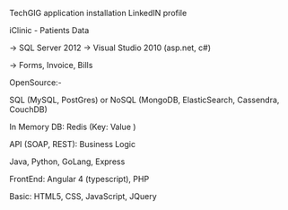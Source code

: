 TechGIG application installation
LinkedIN profile



iClinic - Patients Data

-> SQL Server 2012
-> Visual Studio 2010 (asp.net, c#)

-> Forms, Invoice, Bills

OpenSource:-

SQL (MySQL, PostGres) or NoSQL (MongoDB, ElasticSearch, Cassendra, CouchDB)

In Memory DB: Redis (Key: Value )

API (SOAP, REST):
Business Logic

Java, Python, GoLang, Express

FrontEnd: 
Angular 4 (typescript), PHP

Basic:
HTML5, CSS, JavaScript, JQuery


